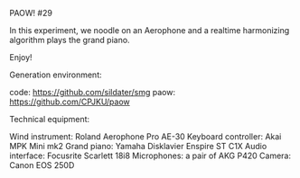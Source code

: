 PAOW! #29

In this experiment, we noodle on an Aerophone and a realtime harmonizing algorithm plays the grand piano.

Enjoy!


Generation environment:

code: https://github.com/sildater/smg
paow: https://github.com/CPJKU/paow

Technical equipment:

Wind instrument: Roland Aerophone Pro AE-30
Keyboard controller: Akai MPK Mini mk2
Grand piano: Yamaha Disklavier Enspire ST C1X
Audio interface: Focusrite Scarlett 18i8
Microphones: a pair of AKG P420
Camera: Canon EOS 250D
